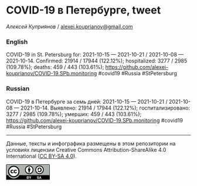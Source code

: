 COVID-19 в Петербурге, tweet
============================

*Алексей Куприянов* /
<a href="mailto:alexei.kouprianov@gmail.com" class="email">alexei.kouprianov@gmail.com</a>

### English

COVID-19 in St. Petersburg for: 2021-10-15 — 2021-10-21 / 2021-10-08 —
2021-10-14. Сonfirmed: 21914 / 17944 (122.12%); hospitalized: 3277 /
2985 (109.78%); deaths: 459 / 443 (103.61%);
<a href="https://github.com/alexei-kouprianov/COVID-19.SPb.monitoring" class="uri">https://github.com/alexei-kouprianov/COVID-19.SPb.monitoring</a>
\#covid19 \#Russia \#StPetersburg

### Russian

COVID-19 в Петербурге за семь дней: 2021-10-15 — 2021-10-21 / 2021-10-08
— 2021-10-14. Выявлено: 21914 / 17944 (122.12%); госпитализировано: 3277
/ 2985 (109.78%); умерших: 459 / 443 (103.61%);
<a href="https://github.com/alexei-kouprianov/COVID-19.SPb.monitoring" class="uri">https://github.com/alexei-kouprianov/COVID-19.SPb.monitoring</a>
\#covid19 \#Russia \#StPetersburg

------------------------------------------------------------------------

Данные, тексты и инфографика размещены в этом репозитории на условиях
лицензии Creative Commons Attribution-ShareAlike 4.0 International ([CC
BY-SA 4.0](https://creativecommons.org/licenses/by-sa/4.0/)).

![](../misc/CC-BY-SA-icon.png "CC-BY-SA")
